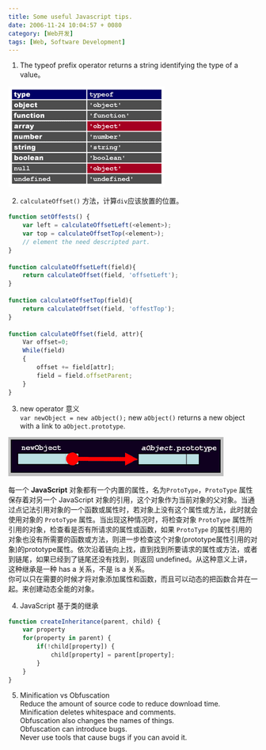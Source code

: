 ```yaml
---
title: Some useful Javascript tips.
date: 2006-11-24 10:04:57 + 0080
category: [Web开发]
tags: [Web, Software Development]
---
```


1) The typeof prefix operator returns a string identifying the type of a value。  

![javascript types](/assets/attachments/2006/11/24_100455_da3gtips1.gif)  

2) `calculateOffset()` 方法，计算`div`应该放置的位置。  
```js
function setOffests() { 
    var left = calculateOffsetLeft(<element>); 
    var top = calculateOffsetTop(<element>); 
    // element the need descripted part.  
}  

function calculateOffsetLeft(field){  
    return calculateOffset(field, 'offsetLeft'); 
}  

function calculateOffsetTop(field){
    return calculateOffset(field, 'offestTop');  
}  

function calculateOffset(field, attr){
    Var offset=0; 
    While(field)  
    {  
        offset += field[attr];  
        field = field.offsetParent; 
    }  
}  
```

3) new operator 意义  
`var newObject = new aObject();`
new `aObject()` returns a new object with a link to `aObject.prototype`.  

![js object](/assets/attachments/2006/11/24_101758_63u9tips2.gif)  

每一个 **JavaScript** 对象都有一个内置的属性，名为`ProtoType`，`ProtoType` 属性保存着对另一个 JavaScript 对象的引用，这个对象作为当前对象的父对象。当通过点记法引用对象的一个函数或属性时，若对象上没有这个属性或方法，此时就会使用对象的 `ProtoType` 属性。当出现这种情况时，将检查对象 `ProtoType` 属性所引用的对象，检查看是否有所请求的属性或函数，如果 `ProtoType` 的属性引用的对象也没有所需要的函数或方法，则进一步检查这个对象(prototype属性引用的对象)的prototype属性。依次沿着链向上找，直到找到所要请求的属性或方法，或者到链尾，如果已经到了链尾还没有找到，则返回 undefined。从这种意义上讲，这种继承是一种 has a 关系，不是 is a 关系。  
你可以只在需要的时候才将对象添加属性和函数，而且可以动态的把函数合并在一起。来创建动态全能的对象。  

4) JavaScript 基于类的继承
```js
function createInheritance(parent, child) { 
    var property  
    for(property in parent) { 
        if(!child[property]) { 
            child[property] = parent[property];  
        }  
    }  
}  
```

5) Minification vs Obfuscation  
Reduce the amount of source code to reduce download time.  
Minification deletes whitespace and comments.  
Obfuscation also changes the names of things.  
Obfuscation can introduce bugs.  
Never use tools that cause bugs if you can avoid it.  
